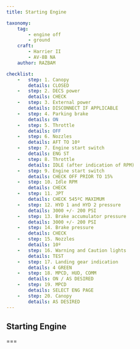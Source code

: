 ```yaml
---
title: Starting Engine

taxonomy:
    tag:
        - engine off
        - ground
    craft:
        - Harrier II
        - AV-8B NA
    author: RAZBAM

checklist:
    -   step: 1. Canopy 
        details: CLOSED 
    -   step: 2. DECS power 
        details: CHECK 
    -   step: 3. External power 
        details: DISCONNECT IF APPLICABLE 
    -   step: 4. Parking brake 
        details: ON 
    -   step: 5. Throttle 
        details: OFF 
    -   step: 6. Nozzles 
        details: AFT TO 10º 
    -   step: 7. Engine start switch 
        details: ENG ST 
    -   step: 8. Throttle 
        details: IDLE (after indication of RPM) 
    -   step: 9. Engine start switch 
        details: CHECK OFF PRIOR TO 15% 
    -   step: 10. Idle RPM 
        details: CHECK 
    -   step: 11. JPT  
        details: CHECK 545ºC MAXIMUM 
    -   step: 12. HYD 1 and HYD 2 pressure 
        details: 3000 +/- 200 PSI 
    -   step: 13. Brake accumulator pressure 
        details: 3000 +/- 200 PSI 
    -   step: 14. Brake pressure 
        details: CHECK 
    -   step: 15. Nozzles 
        details: 10º 
    -   step: 16. Warning and Caution lights 
        details: TEST 
    -   step: 17. Landing gear indication 
        details: 4 GREEN 
    -   step: 18. MPCD, HUD, COMM 
        details: ON / AS DESIRED 
    -   step: 19. MPCD 
        details: SELECT ENG PAGE 
    -   step: 20. Canopy 
        details: AS DESIRED 
---
```


## Starting Engine

===

